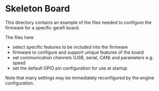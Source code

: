 # Skeleton Board

This directory contains an example of the files needed to configure the
firmware for a specific gerefi board.

The files here
 - select specific features to be included into the firmware
 - firmware to configure and support unique features of the board
 - set communication channels (USB, serial, CAN) and parameters e.g. speed 
 - set the default GPIO pin configuration for use at startup

Note that many settings may be immediately reconfigured by the engine
configuration.
